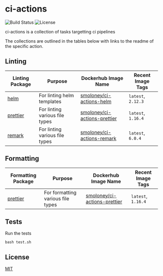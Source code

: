 # ci-actions
![Build Status](https://img.shields.io/travis/stephenmoloney/ci-actions/master.svg?style=flat)
![License](https://img.shields.io/github/license/stephenmoloney/ci-actions.svg?style=flat-square)

ci-actions is a collection of tasks targetting ci pipelines

The collections are outlined in the tables below with
links to the readme of the specific action.

## Linting

| Linting Package                                                                          | Purpose                           | Dockerhub Image Name                                                                     | Recent Image Tags          |
| ---------------------------------------------------------------------------------------- | --------------------------------- | ---------------------------------------------------------------------------------------- | -------------------------- |
| [helm](https://github.com/stephenmoloney/ci-actions/tree/master/helm/README.md)          | For linting helm templates        | [smoloney/ci-actions-helm](https://hub.docker.com/r/smoloney/ci-actions-helm)            | `latest`, `2.12.3`         | 
| [prettier](https://github.com/stephenmoloney/ci-actions/tree/master/prettier/README.md)  | For linting various file types    | [smoloney/ci-actions-prettier](https://hub.docker.com/r/smoloney/ci-actions-prettier)    | `latest`, `1.16.4`         | 
| [remark](https://github.com/stephenmoloney/ci-actions/tree/master/remark/README.md)      | For linting various file types    | [smoloney/ci-actions-remark](https://hub.docker.com/r/smoloney/ci-actions-remark)        | `latest`, `6.0.4`          | 

## Formatting

| Formatting Package                                                                       | Purpose                           | Dockerhub Image Name                                                                     | Recent Image Tags          |
| ---------------------------------------------------------------------------------------- | --------------------------------- | ---------------------------------------------------------------------------------------- | -------------------------- |
| [prettier](https://github.com/stephenmoloney/ci-actions/tree/master/prettier/README.md)  | For formatting various file types | [smoloney/ci-actions-prettier](https://hub.docker.com/r/smoloney/ci-actions-prettier)    | `latest`, `1.16.4`         | 

## Tests

Run the tests

```shell
bash test.sh
```

## License

[MIT](LICENSE.txt)
